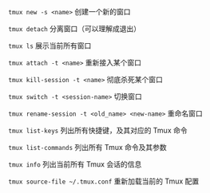 `tmux new -s <name>` 创建一个新的窗口

`tmux detach` 分离窗口（可以理解成退出）

`tmux ls` 展示当前所有窗口

`tmux attach -t <name>` 重新接入某个窗口

`tmux kill-session -t <name>` 彻底杀死某个窗口

`tmux switch -t <session-name>` 切换窗口

`tmux rename-session -t <old_name> <new-name>` 重命名窗口

`tmux list-keys` 列出所有快捷键，及其对应的 Tmux 命令

`tmux list-commands` 列出所有 Tmux 命令及其参数

`tmux info` 列出当前所有 Tmux 会话的信息

`tmux source-file ~/.tmux.conf`  重新加载当前的 Tmux 配置

